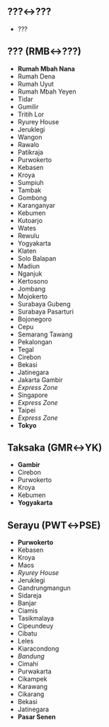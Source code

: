 ## ???↔???
* ???
## ??? (RMB↔???)
* **Rumah Mbah Nana**
* Rumah Dena
* Rumah Uyut
* Rumah Mbah Yeyen
* Tidar
* Gumilir
* Tritih Lor
* Ryurey House
* Jeruklegi
* Wangon
* Rawalo
* Patikraja
* Purwokerto
* Kebasen
* Kroya
* Sumpiuh
* Tambak
* Gombong
* Karanganyar
* Kebumen
* Kutoarjo
* Wates
* Rewulu
* Yogyakarta
* Klaten
* Solo Balapan
* Madiun
* Nganjuk
* Kertosono
* Jombang
* Mojokerto
* Surabaya Gubeng
* Surabaya Pasarturi
* Bojonegoro
* Cepu
* Semarang Tawang
* Pekalongan
* Tegal
* Cirebon
* Bekasi
* Jatinegara
* Jakarta Gambir
* *Express Zone*
* Singapore
* *Express Zone*
* Taipei
* *Express Zone*
* **Tokyo**
## Taksaka (GMR↔YK)
* **Gambir**
* Cirebon
* Purwokerto
* Kroya
* Kebumen
* **Yogyakarta**
## Serayu (PWT↔PSE)
* **Purwokerto**
* Kebasen
* Kroya
* Maos
* *Ryurey House*
* Jeruklegi
* Gandrungmangun
* Sidareja
* Banjar
* Ciamis
* Tasikmalaya
* Cipeundeuy
* Cibatu
* Leles
* Kiaracondong
* *Bandung*
* Cimahi
* Purwakarta
* Cikampek
* Karawang
* Cikarang
* Bekasi
* Jatinegara
* **Pasar Senen**
